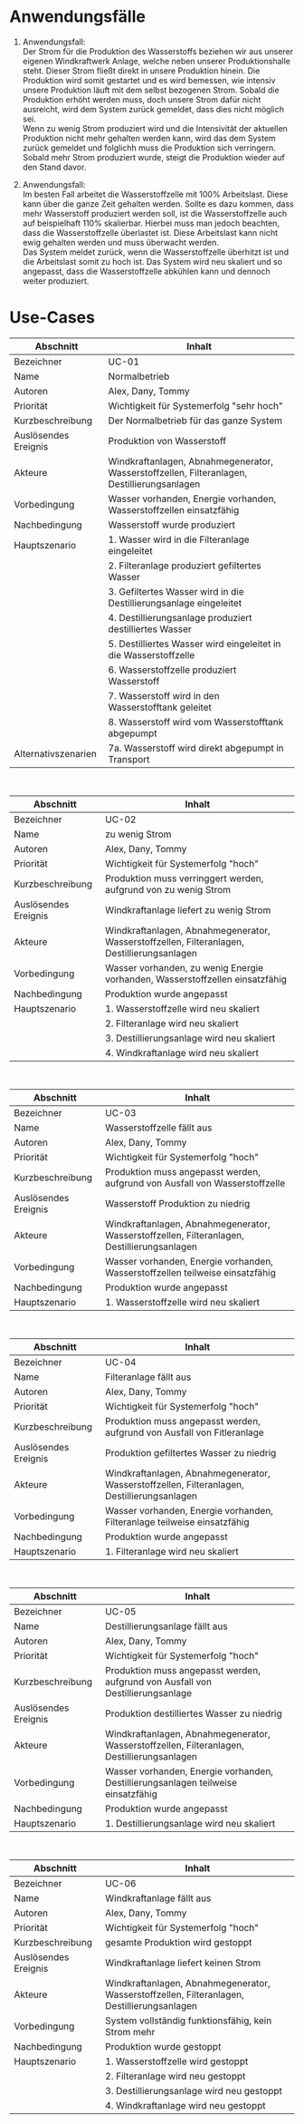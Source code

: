 # Anwendungsfälle

1. Anwendungsfall: <br>
Der Strom für die Produktion des Wasserstoffs beziehen wir aus unserer eigenen Windkraftwerk Anlage, welche neben unserer Produktionshalle steht. Dieser Strom fließt direkt in unsere Produktion hinein. Die Produktion wird somit gestartet und es wird bemessen, wie intensiv unsere Produktion läuft mit dem selbst bezogenen Strom. Sobald die Produktion erhöht werden muss, doch unsere Strom dafür nicht ausreicht, wird dem System zurück gemeldet, dass dies nicht möglich sei. <br>
Wenn zu wenig Strom produziert wird und die Intensivität der aktuellen Produktion nicht mehr gehalten werden kann, wird das dem System zurück gemeldet und folglichh muss die Produktion sich verringern. Sobald mehr Strom produziert wurde, steigt die Produktion wieder auf den Stand davor.

2. Anwendungsfall: <br>
Im besten Fall arbeitet die Wasserstoffzelle mit 100% Arbeitslast. Diese kann über die ganze Zeit gehalten werden. Sollte es dazu kommen, dass mehr Wasserstoff produziert werden soll, ist die Wasserstoffzelle auch auf beispielhaft 110% skalierbar. Hierbei muss man jedoch beachten, dass die Wasserstoffzelle überlastet ist. Diese Arbeitslast kann nicht ewig gehalten werden und muss überwacht werden. <br>
Das System meldet zurück, wenn die Wasserstoffzelle überhitzt ist und die Arbeitslast somit zu hoch ist. Das System wird neu skaliert und so angepasst, dass die Wasserstoffzelle abkühlen kann und dennoch weiter produziert.

# Use-Cases
| Abschnitt | Inhalt |
| ----------- | ----------- |
| Bezeichner | UC-01 |
| Name | Normalbetrieb |
| Autoren | Alex, Dany, Tommy |
| Priorität | Wichtigkeit für Systemerfolg "sehr hoch" |
| Kurzbeschreibung | Der Normalbetrieb für das ganze System |
| Auslösendes Ereignis | Produktion von Wasserstoff|
| Akteure | Windkraftanlagen, Abnahmegenerator, Wasserstoffzellen, Filteranlagen, Destillierungsanlagen |
| Vorbedingung | Wasser vorhanden, Energie vorhanden, Wasserstoffzellen einsatzfähig |
| Nachbedingung | Wasserstoff wurde produziert |
| Hauptszenario | 1. Wasser wird in die Filteranlage eingeleitet
||2. Filteranlage produziert gefiltertes Wasser
||3. Gefiltertes Wasser wird in die Destillierungsanlage eingeleitet
||4. Destillierungsanlage produziert destilliertes Wasser
||5. Destilliertes Wasser wird eingeleitet in die Wasserstoffzelle
||6. Wasserstoffzelle produziert Wasserstoff
||7. Wasserstoff wird in den Wasserstofftank geleitet
||8. Wasserstoff wird vom Wasserstofftank abgepumpt
| Alternativszenarien | 7a. Wasserstoff wird direkt abgepumpt in Transport |
<br>

| Abschnitt | Inhalt |
| ----------- | ----------- |
| Bezeichner | UC-02 |
| Name | zu wenig Strom |
| Autoren | Alex, Dany, Tommy |
| Priorität | Wichtigkeit für Systemerfolg "hoch" |
| Kurzbeschreibung | Produktion muss verringgert werden, aufgrund von zu wenig Strom |
| Auslösendes Ereignis | Windkraftanlage liefert zu wenig Strom|
| Akteure | Windkraftanlagen, Abnahmegenerator, Wasserstoffzellen, Filteranlagen, Destillierungsanlagen |
| Vorbedingung | Wasser vorhanden, zu wenig Energie vorhanden, Wasserstoffzellen einsatzfähig |
| Nachbedingung | Produktion wurde angepasst |
| Hauptszenario | 1. Wasserstoffzelle wird neu skaliert
||2. Filteranlage wird neu skaliert
||3. Destillierungsanlage wird neu skaliert
||4. Windkraftanlage wird neu skaliert

<br>

| Abschnitt | Inhalt |
| ----------- | ----------- |
| Bezeichner | UC-03 |
| Name | Wasserstoffzelle fällt aus |
| Autoren | Alex, Dany, Tommy |
| Priorität | Wichtigkeit für Systemerfolg "hoch" |
| Kurzbeschreibung | Produktion muss angepasst werden, aufgrund von Ausfall von Wasserstoffzelle |
| Auslösendes Ereignis | Wasserstoff Produktion zu niedrig|
| Akteure | Windkraftanlagen, Abnahmegenerator, Wasserstoffzellen, Filteranlagen, Destillierungsanlagen |
| Vorbedingung | Wasser vorhanden, Energie vorhanden, Wasserstoffzellen teilweise einsatzfähig |
| Nachbedingung | Produktion wurde angepasst |
| Hauptszenario | 1. Wasserstoffzelle wird neu skaliert


<br>

| Abschnitt | Inhalt |
| ----------- | ----------- |
| Bezeichner | UC-04 |
| Name | Filteranlage fällt aus |
| Autoren | Alex, Dany, Tommy |
| Priorität | Wichtigkeit für Systemerfolg "hoch" |
| Kurzbeschreibung | Produktion muss angepasst werden, aufgrund von Ausfall von Fitleranlage |
| Auslösendes Ereignis | Produktion gefiltertes Wasser zu niedrig|
| Akteure | Windkraftanlagen, Abnahmegenerator, Wasserstoffzellen, Filteranlagen, Destillierungsanlagen |
| Vorbedingung | Wasser vorhanden, Energie vorhanden, Filteranlage teilweise einsatzfähig |
| Nachbedingung | Produktion wurde angepasst |
| Hauptszenario | 1. Filteranlage wird neu skaliert


<br>

| Abschnitt | Inhalt |
| ----------- | ----------- |
| Bezeichner | UC-05 |
| Name | Destillierungsanlage fällt aus |
| Autoren | Alex, Dany, Tommy |
| Priorität | Wichtigkeit für Systemerfolg "hoch" |
| Kurzbeschreibung | Produktion muss angepasst werden, aufgrund von Ausfall von Destillierungsanlage |
| Auslösendes Ereignis | Produktion destilliertes Wasser zu niedrig|
| Akteure | Windkraftanlagen, Abnahmegenerator, Wasserstoffzellen, Filteranlagen, Destillierungsanlagen |
| Vorbedingung | Wasser vorhanden, Energie vorhanden, Destillierungsanlagen teilweise einsatzfähig |
| Nachbedingung | Produktion wurde angepasst |
| Hauptszenario | 1. Destillierungsanlage wird neu skaliert

<br>

| Abschnitt | Inhalt |
| ----------- | ----------- |
| Bezeichner | UC-06 |
| Name | Windkraftanlage fällt aus |
| Autoren | Alex, Dany, Tommy |
| Priorität | Wichtigkeit für Systemerfolg "hoch" |
| Kurzbeschreibung | gesamte Produktion wird gestoppt |
| Auslösendes Ereignis | Windkraftanlage liefert keinen Strom|
| Akteure | Windkraftanlagen, Abnahmegenerator, Wasserstoffzellen, Filteranlagen, Destillierungsanlagen |
| Vorbedingung | System vollständig funktionsfähig, kein Strom mehr |
| Nachbedingung | Produktion wurde gestoppt |
| Hauptszenario | 1. Wasserstoffzelle wird gestoppt
||2. Filteranlage wird neu gestoppt
||3. Destillierungsanlage wird neu gestoppt
||4. Windkraftanlage wird neu gestoppt



